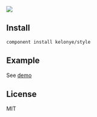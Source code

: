 
![](https://dl.dropbox.com/u/30162278/style.png) 

Install
---

```
component install kelonye/style
```

Example
---

See [demo](http://kelonye.github.com/style/example/index.html)

License
---

MIT
